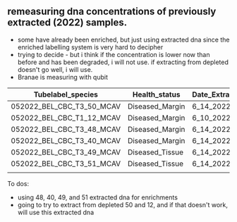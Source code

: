 
## remeasuring dna concentrations of previously extracted (2022) samples. 
- some have already been enriched, but just using extracted dna since the enriched labelling system is very hard to decipher
- trying to decide - but i think if the concentration is lower now than before and has been degraded, i will not use. if extracting from depleted doesn't go well, i will use. 
- Branae is measuring with qubit 

| Tubelabel_species         | Health_status   | Date_Extracted | Original_Raw_ng_ul | Date_Enriched | Microbe_ng_ul | qubit_check_date | Extracted_ng_ul_2024 | Status_notes |
| ------------------------- | --------------- | -------------- | ------------------ | ------------- | ------------- | ---------------- | -------------------- | ------------ |
| 052022_BEL_CBC_T3_50_MCAV | Diseased_Margin | 6_14_2022      | 0                  | _             | _             | 7/11/24          | 1.9                  | Depleted     |
| 052022_BEL_CBC_T1_12_MCAV | Diseased_Margin | 6_10_2022      | 6.2                | 7_6_2022      | 0.1           | 7/11/24          | 3.95                 | Depleted     |
| 052022_BEL_CBC_T3_48_MCAV | Diseased_Margin | 6_14_2022      | 38.3               | 7_6_2022      | 6.4           | 7/11/24          | 15.7                 |              |
| 052022_BEL_CBC_T3_40_MCAV | Diseased_Margin | 6_14_2022      | 24.7               | 7_6_2022      | 7.5           | 7/11/24          | 13.3                 |              |
| 052022_BEL_CBC_T3_49_MCAV | Diseased_Tissue | 6_14_2022      | 41.9               | 7_6_2022      | 5.8           | 7/11/24          | 23.7                 |              |
| 052022_BEL_CBC_T3_51_MCAV | Diseased_Tissue | 6_14_2022      | 30.8               | 7_6_2022      | 1.5           | 7/11/24          | 20.3                 |              |
|                           |                 |                |                    |               |               |                  |                      |              |
To dos:
- using 48, 40, 49, and 51 extracted dna for enrichments 
- going to try to extract from depleted 50 and 12, and if that doesn't work, will use this extracted dna 